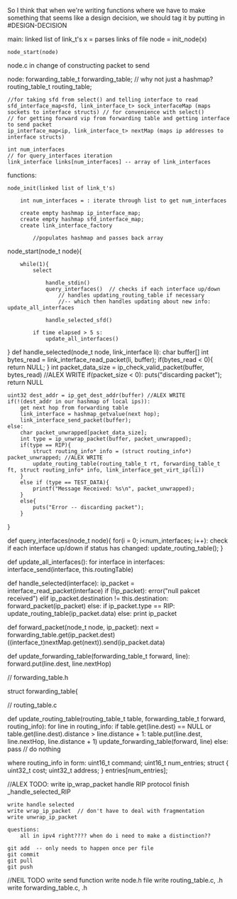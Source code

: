 So I think that when we're writing functions where we have to make something that
seems like a design decision, we should tag it by putting in #DESIGN-DECISION

main:
	linked list of link_t's x = parses links of file
	node = init_node(x)
	
	node_start(node)
	

node.c in change of constructing packet to send

node:
	forwarding_table_t forwarding_table; // why not just a hashmap?
	routing_table_t routing_table;
	
	//for taking sfd from select() and telling interface to read
	sfd_interface_map<sfd, link_interface_t> sock_interfaceMap (maps sockets to interface structs) // for convenience with select()
	// for getting forward vip from forwarding table and getting interface to send packet
	ip_interface_map<ip, link_interface_t> nextMap (maps ip addresses to interface structs)

	int num_interfaces
	// for query_interfaces iteration
	link_interface links[num_interfaces] -- array of link_interfaces
	

functions:

	node_init(linked list of link_t's)
	
		int num_interfaces = : iterate through list to get num_interfaces
	
		create empty hashmap ip_interface_map;
		create empty hashmap sfd_interface_map;
		create link_interface_factory
		
			//populates hashmap and passes back array

node_start(node_t node){
	
		while(1){
			select
			
				handle_stdin()
				query_interfaces()  // checks if each interface up/down
					// handles updating_routing_table if necessary 
					//-- which then handles updating about new info: update_all_interfaces
			
				handle_selected_sfd()
			
			if time elapsed > 5 s:
				update_all_interfaces()
				
		
}
def handle_selected(node_t node, link_interface li):
	char buffer[]
	int bytes_read = link_interface_read_packet(li, buffer);
	if(bytes_read < 0){
		return NULL;
	}
	int packet_data_size = ip_check_valid_packet(buffer, bytes_read) //ALEX WRITE
		if(packet_size < 0):
			puts("discarding packet");
			return NULL
			
	uint32 dest_addr = ip_get_dest_addr(buffer) //ALEX WRITE
	if(!(dest_addr in our hashmap of local ips)):
		get next hop from forwarding table
		link_interface = hashmap_getvalue(next hop);
		link_interface_send_packet(buffer);
	else:
		char packet_unwrapped[packet_data_size];
		int type = ip_unwrap_packet(buffer, packet_unwrapped);
		if(type == RIP){
			struct routing_info* info = (struct routing_info*) packet_unwrapped; //ALEX WRITE
			update_routing_table(routing_table_t rt, forwarding_table_t ft, struct routing_info* info, link_interface_get_virt_ip(li))
		}
		else if (type == TEST_DATA){
			printf("Message Received: %s\n", packet_unwrapped);
		}
		else{
			puts("Error -- discarding packet");
		}
}

def query_interfaces(node_t node){
	for(i = 0; i<num_interfaces; i++):
		check if each interface up/down
			if status has changed:
				update_routing_table();
}

def update_all_interfaces():
	for interface in interfaces:
		interface_send(interface, this.routingTable)
		
def handle_selected(interface):
	ip_packet = interface_read_packet(interface)
	if (!ip_packet):
		error("null pakcet received")
	elif ip_packet.destination != this.destination:
		forward_packet(ip_packet)
	else:
		if ip_packet.type == RIP:
			update_routing_table(ip_packet.data)
		else:
			print ip_packet
			
def forward_packet(node_t node, ip_packet):
	next = forwarding_table.get(ip_packet.dest)
	((interface_t)nextMap.get(next)).send(ip_packet.data)

			
def update_forwarding_table(forwarding_table_t forward, line):
	forward.put(line.dest, line.nextHop)
	
// forwarding_table.h

struct forwarding_table{


// routing_table.c

def update_routing_table(routing_table_t table, forwarding_table_t forward, routing_info):
	for line in routing_info:
		if table.get(line.dest) == NULL or table.get(line.dest).distance > line.distance + 1:
			table.put(line.dest, line.nextHop, line.distance + 1)
			update_forwarding_table(forward, line)
		else:
			pass // do nothing

where routing_info in form:
uint16_t command;
uint16_t num_entries;
struct {
uint32_t cost;
uint32_t address;
} entries[num_entries];
	

//ALEX TODO:
	write ip_wrap_packet
	handle RIP protocol
	finish _handle_selected_RIP


	write handle selected
	write wrap_ip_packet  // don't have to deal with fragmentation
	write unwrap_ip_packet
	
	questions:
		all in ipv4 right???? when do i need to make a distinction??
	
	git add  -- only needs to happen once per file
	git commit
	git pull
	git push
	
//NEIL TODO
	write send function
	write node.h file
	write routing_table.c, .h
	write forwarding_table.c, .h
	
